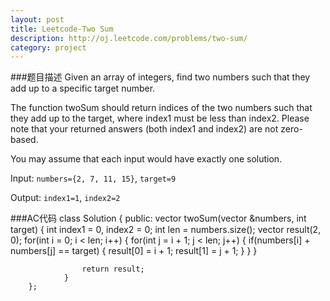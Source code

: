 ```yaml
---
layout: post
title: Leetcode-Two Sum
description: http://oj.leetcode.com/problems/two-sum/
category: project
---
```

###题目描述
Given an array of integers, find two numbers such that they add up to a specific target number.

The function twoSum should return indices of the two numbers such that they add up to the target, where index1 must be less than index2. Please note that your returned answers (both index1 and index2) are not zero-based.

You may assume that each input would have exactly one solution.

Input: `numbers={2, 7, 11, 15}`, `target=9`

Output: `index1=1`, `index2=2`

###AC代码
		class Solution {
		public:
		    vector<int> twoSum(vector<int> &numbers, int target)
		    	{
		    		int index1 = 0, index2 = 0;
		    		int len = numbers.size();
		    		vector<int> result(2, 0);
		    		for(int i = 0; i < len; i++)
		    		{
		    			for(int j = i + 1; j < len; j++)
		    			{
		    				if(numbers[i] + numbers[j] == target)
		    				{
		    					result[0] = i + 1;
		    					result[1] = j + 1;
		    				}
		    			}
		    		}
		    
		    		return result;
		    	}
		};
